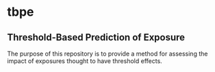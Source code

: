 # tbpe
## Threshold-Based Prediction of Exposure

The purpose of this repository is to provide a method for assessing the impact of exposures thought to have threshold effects. 
